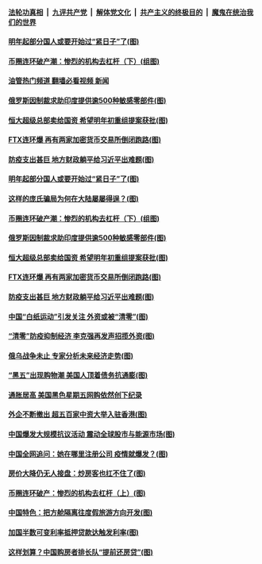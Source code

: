 ####  [法轮功真相](../../../../basic/blob/master/README.md?t=11301302) &nbsp;|&nbsp; [九评共产党](../../../../9ping.md/blob/master/README.md?t=11301302) &nbsp;|&nbsp; [解体党文化](../../../../jtdwh.md/blob/master/README.md?t=11301302)  &nbsp;|&nbsp; [共产主义的终极目的](../../../../gczydzjmd.md/blob/master/README.md?t=11301302) &nbsp;|&nbsp; [魔鬼在统治我们的世界](../../../../mgztzwmdsj.md/blob/master/README.md?t=11301302) 

#### [明年起部分国人或要开始过“紧日子”了(图)](../pages/p5/1022952.md?t=11301302) 

#### [币圈连环破产潮：惨烈的机构去杠杆（下）(组图)](../pages/p5/1022938.md?t=11301302) 

#### [油管热门频道 翻墙必看视频 新闻](http://129.146.143.75:81/youtube.html?11301302)

#### [俄罗斯因制裁求助印度提供逾500种敏感零部件(图)](../pages/p5/1022924.md?t=11301302) 

#### [恒大超级总部卖给国资 希望明年初重组提案获批(图)](../pages/p5/1022918.md?t=11301302) 

#### [FTX连环爆 再有两家加密货币交易所倒闭跑路(图)](../pages/p5/1022912.md?t=11301302) 

#### [防疫支出甚巨 地方财政躺平给习近平出难题(图)](../pages/p5/1022904.md?t=11301302) 

#### [明年起部分国人或要开始过“紧日子”了(图)](../pages/p5/1022952.md?t=11301302) 

#### [这样的庞氏骗局为何在大陆屡屡得逞？(图)](../pages/p5/1022949.md?t=11301302) 

#### [币圈连环破产潮：惨烈的机构去杠杆（下）(组图)](../pages/p5/1022938.md?t=11301302) 

#### [俄罗斯因制裁求助印度提供逾500种敏感零部件(图)](../pages/p5/1022924.md?t=11301302) 

#### [恒大超级总部卖给国资 希望明年初重组提案获批(图)](../pages/p5/1022918.md?t=11301302) 

#### [FTX连环爆 再有两家加密货币交易所倒闭跑路(图)](../pages/p5/1022912.md?t=11301302) 

#### [防疫支出甚巨 地方财政躺平给习近平出难题(图)](../pages/p5/1022904.md?t=11301302) 

#### [中国“白纸运动”引发关注 外资或被“清零”(图)](../pages/p5/1022850.md?t=11301302) 

#### [“清零”防疫抑制经济 李克强再发声招揽外资(图)](../pages/p5/1022816.md?t=11301302) 

#### [俄乌战争未止 专家分析未来经济走势(图)](../pages/p5/1022851.md?t=11301302) 

#### [“黑五”出现购物潮 美国人顶着债务抗通膨(图)](../pages/p5/1022849.md?t=11301302) 

#### [通胀居高 美国黑色星期五网购依然创下纪录](../pages/p5/1022812.md?t=11301302) 

#### [外企不断撤出 超五百家中资大举入驻香港(图)](../pages/p5/1022807.md?t=11301302) 

#### [中国爆发大规模抗议活动 震动全球股市与能源市场(图)](../pages/p5/1022789.md?t=11301302) 

#### [中国全网追问：她在哪里注册公司 疫情就爆发？(图)](../pages/p5/1022796.md?t=11301302) 

#### [房价大降仍无人接盘：炒房客也扛不住了(图)](../pages/p5/1022738.md?t=11301302) 

#### [币圈连环破产：惨烈的机构去杠杆（上）(图)](../pages/p5/1022733.md?t=11301302) 

#### [中国特色：把方舱隔离往度假旅游方向开发(图)](../pages/p5/1022730.md?t=11301302) 

#### [加国半数可变利率抵押贷款达触发利率(图)](../pages/p5/1022735.md?t=11301302) 

#### [这样划算？中国购房者排长队“提前还房贷”(图)](../pages/p5/1022694.md?t=11301302) 

<img src='http://gfw-breaker.win/goodnews/indexes/p5.md' width='0px' height='0px'/>
